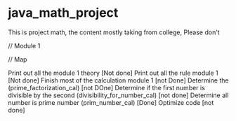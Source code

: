 # java_math_project

This is project math, the content mostly taking from college, Please don't

// Module 1

// Map

Print out all the module 1 theory [Not done]
    Print out all the rule module 1 [Not done]
    Finish most of the calculation module 1 [not Done]
        Determine the (prime_factorization_cal) [not DOne]
        Determine if the first number is divisible by the second (divisibility_for_number_cal) [not done]
        Determine all number is prime number (prim_number_cal) [Done]
    Optimize code [not done]
